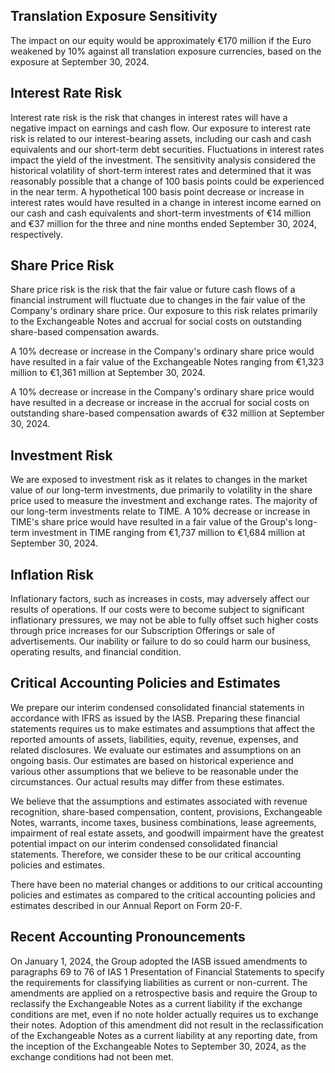 ## Translation Exposure Sensitivity

The impact on our equity would be approximately €170 million if the Euro weakened by 10% against all translation exposure currencies, based on the exposure at September 30, 2024. 

## Interest Rate Risk

Interest rate risk is the risk that changes in interest rates will have a negative impact on earnings and cash flow. Our exposure to interest rate risk is related to our interest-bearing assets, including our cash and cash equivalents and our short-term debt securities. Fluctuations in interest rates impact the yield of the investment. The sensitivity analysis considered the historical volatility of short-term interest rates and determined that it was reasonably possible that a change of 100 basis points could be experienced in the near term. A hypothetical 100 basis point decrease or increase in interest rates would have resulted in a change in interest income earned on our cash and cash equivalents and short-term investments of €14 million and €37 million for the three and nine months ended September 30, 2024, respectively.

## Share Price Risk

Share price risk is the risk that the fair value or future cash flows of a financial instrument will fluctuate due to changes in the fair value of the Company's ordinary share price. Our exposure to this risk relates primarily to the Exchangeable Notes and accrual for social costs on outstanding share-based compensation awards.

A 10% decrease or increase in the Company's ordinary share price would have resulted in a fair value of the Exchangeable Notes ranging from €1,323 million to €1,361 million at September 30, 2024.

A 10% decrease or increase in the Company's ordinary share price would have resulted in a decrease or increase in the accrual for social costs on outstanding share-based compensation awards of €32 million at September 30, 2024.

## Investment Risk

We are exposed to investment risk as it relates to changes in the market value of our long-term investments, due primarily to volatility in the share price used to measure the investment and exchange rates. The majority of our long-term investments relate to TIME. A 10% decrease or increase in TIME's share price would have resulted in a fair value of the Group's long-term investment in TIME ranging from €1,737 million to €1,684 million at September 30, 2024.

## Inflation Risk

Inflationary factors, such as increases in costs, may adversely affect our results of operations. If our costs were to become subject to significant inflationary pressures, we may not be able to fully offset such higher costs through price increases for our Subscription Offerings or sale of advertisements. Our inability or failure to do so could harm our business, operating results, and financial condition.

## Critical Accounting Policies and Estimates

We prepare our interim condensed consolidated financial statements in accordance with IFRS as issued by the IASB. Preparing these financial statements requires us to make estimates and assumptions that affect the reported amounts of assets, liabilities, equity, revenue, expenses, and related disclosures. We evaluate our estimates and assumptions on an ongoing basis. Our estimates are based on historical experience and various other assumptions that we believe to be reasonable under the circumstances. Our actual results may differ from these estimates.

We believe that the assumptions and estimates associated with revenue recognition, share-based compensation, content, provisions, Exchangeable Notes, warrants, income taxes, business combinations, lease agreements, impairment of real estate assets, and goodwill impairment have the greatest potential impact on our interim condensed consolidated financial statements. Therefore, we consider these to be our critical accounting policies and estimates.

There have been no material changes or additions to our critical accounting policies and estimates as compared to the critical accounting policies and estimates described in our Annual Report on Form 20-F.

## Recent Accounting Pronouncements

On January 1, 2024, the Group adopted the IASB issued amendments to paragraphs 69 to 76 of IAS 1 Presentation of Financial Statements to specify the requirements for classifying liabilities as current or non-current. The amendments are applied on a retrospective basis and require the Group to reclassify the Exchangeable Notes as a current liability if the exchange conditions are met, even if no note holder actually requires us to exchange their notes. Adoption of this amendment did not result in the reclassification of the Exchangeable Notes as a current liability at any reporting date, from the inception of the Exchangeable Notes to September 30, 2024, as the exchange conditions had not been met.